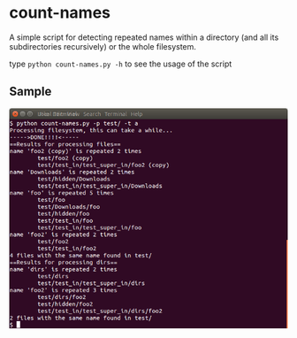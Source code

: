 # count-names
A simple script for detecting repeated names within a directory (and all its subdirectories recursively) or the whole filesystem.

type `python count-names.py -h` to see the usage of the script

## Sample
![Screenshot](screenshot.png)
